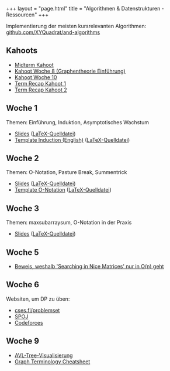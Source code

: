 +++
layout = "page.html"
title = "Algorithmen & Datenstrukturen - Ressourcen"
+++

Implementierung der meisten kursrelevanten Algorithmen: [github.com/XYQuadrat/and-algorithms](https://github.com/XYQuadrat/and-algorithms)

## Kahoots

* [Midterm Kahoot](https://create.kahoot.it/share/a-d-midterm-kahoot/1739182e-79a4-4720-9dcf-41e55e426e24)  
* [Kahoot Woche 8 (Graphentheorie Einführung)](https://create.kahoot.it/share/a-d-woche-8/8f312e5c-3748-4061-a6cf-54303dc3800e)  
* [Kahoot Woche 10](https://create.kahoot.it/share/a-d-woche-10/cc6ac333-5918-4e44-b403-06f9eafd0331)  
* [Term Recap Kahoot 1](https://create.kahoot.it/share/a-d-nearly-the-grand-finale/a4410969-ce87-4a22-8187-d273ec414733) 
* [Term Recap Kahoot 2](https://create.kahoot.it/share/a-d-actually-the-grand-finale/491dc7ee-edf9-47f3-9975-9df059d09eee)

## Woche 1

Themen: Einführung, Induktion, Asymptotisches Wachstum

* [Slides](/and/resources/session1.pdf) ([LaTeX-Quelldatei](/and/resources/session1.tex))
* [Template Induction (English)](/and/resources/template_induction.pdf) ([LaTeX-Quelldatei](/and/resources/template_induction.tex))

## Woche 2

Themen: O-Notation, Pasture Break, Summentrick

* [Slides](/and/resources/session2.pdf) ([LaTeX-Quelldatei](/and/resources/session2.tex))
* [Template O-Notation](/and/resources/onotation.pdf) ([LaTeX-Quelldatei](/and/resources/onotation.tex))

## Woche 3

Themen: maxsubarraysum, O-Notation in der Praxis

* [Slides](/and/resources/session3.pdf) ([LaTeX-Quelldatei](/and/resources/session3.tex))

## Woche 5

* [Beweis, weshalb 'Searching in Nice Matrices' nur in O(n) geht](https://stackoverflow.com/questions/2457792/how-do-i-search-for-a-number-in-a-2d-array-sorted-left-to-right-and-top-to-botto/2458113#2458113)

## Woche 6
Websiten, um DP zu üben:
* [cses.fi/problemset](https://cses.fi/problemset)
* [SPOJ](https://spoj.com)
* [Codeforces](https://codeforces.com)

## Woche 9
* [AVL-Tree-Visualisierung](https://www.cs.usfca.edu/~galles/visualization/AVLtree.html)
* [Graph Terminology Cheatsheet](https://github.com/XYQuadrat/eth-cheatsheets/releases)